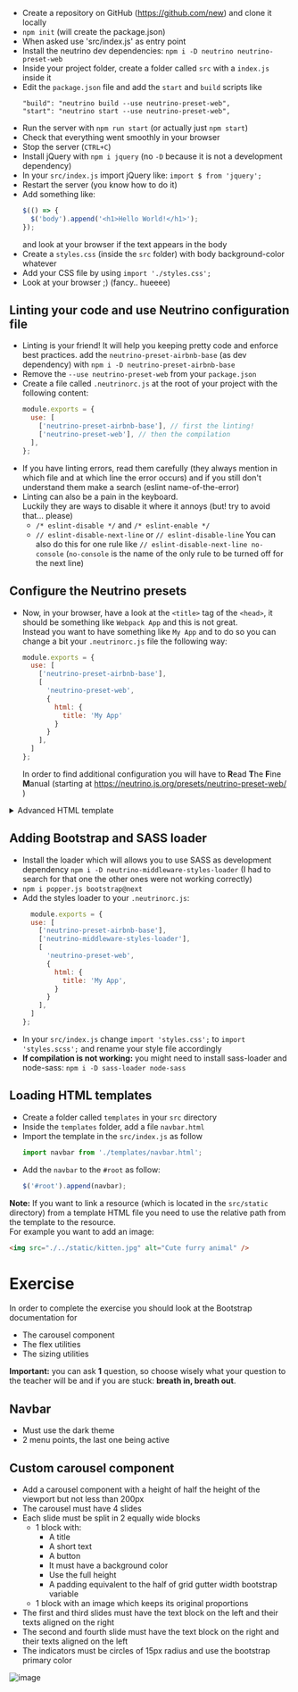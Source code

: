 - Create a repository on GitHub (https://github.com/new) and clone it locally
- `npm init` (will create the package.json)
- When asked use 'src/index.js' as entry point
- Install the neutrino dev dependencies: `npm i -D neutrino neutrino-preset-web`
- Inside your project folder, create a folder called `src` with a `index.js` inside it
- Edit the `package.json` file and add the `start` and `build` scripts like
  ```
  "build": "neutrino build --use neutrino-preset-web",
  "start": "neutrino start --use neutrino-preset-web",
  ```
- Run the server with `npm run start` (or actually just `npm start`)
- Check that everything went smoothly in your browser
- Stop the server (`CTRL+C`)
- Install jQuery with `npm i jquery` (no `-D` because it is not a development dependency)
- In your `src/index.js` import jQuery like:
  `import $ from 'jquery';`
- Restart the server (you know how to do it)
- Add something like:
  ```js
  $(() => {
    $('body').append('<h1>Hello World!</h1>');
  });
  ```
  and look at your browser if the text appears in the body
- Create a `styles.css` (inside the `src` folder) with body background-color whatever
- Add your CSS file by using `import './styles.css';`
- Look at your browser ;) (fancy.. hueeee)

## Linting your code and use Neutrino configuration file

- Linting is your friend! It will help you keeping pretty code and enforce best practices.
  add the `neutrino-preset-airbnb-base` (as dev dependency) with
  `npm i -D neutrino-preset-airbnb-base`
- Remove the `--use neutrino-preset-web` from your `package.json`
- Create a file called `.neutrinorc.js` at the root of your project with the following content:
  ```js
  module.exports = {
    use: [
      ['neutrino-preset-airbnb-base'], // first the linting!
      ['neutrino-preset-web'], // then the compilation
    ],
  };
  ```
- If you have linting errors, read them carefully (they always mention in which file and at which line the error occurs) and if you still don't understand them make a search (eslint name-of-the-error)
- Linting can also be a pain in the keyboard.  
  Luckily they are ways to disable it where it annoys (but! try to avoid that... please)
  - `/* eslint-disable */` and `/* eslint-enable */`
  - `// eslint-disable-next-line` or `// eslint-disable-line`
  You can also do this for one rule like `// eslint-disable-next-line no-console` (`no-console` is the name of the only rule to be turned off for the next line)

## Configure the Neutrino presets

- Now, in your browser, have a look at the `<title>` tag of the `<head>`, it should be something like `Webpack App` and this is not great.  
  Instead you want to have something like `My App` and to do so you can change a bit your `.neutrinorc.js` file the following way:
  ```js
  module.exports = {
    use: [
      ['neutrino-preset-airbnb-base'],
      [
        'neutrino-preset-web',
        {
          html: {
            title: 'My App'
          }
        }
      ],
    ]
  };
  ```
  In order to find additional configuration you will have to
  **R**ead **T**he **F**ine **M**anual (starting at https://neutrino.js.org/presets/neutrino-preset-web/ )

<details><summary>Advanced HTML template</summary>


If you need to customize the HTML even further, you may want to find the template which used by Neutrino / Webpack to render the index.html
  It took me a bit of time but after following the white rabbit.
  I first looked at the `neutrino-middleware-html-template` (which was mentioned in the docs of the `neutrino-preset-web`).  
  This lead me to the `html-webpack-template` module and I found the 
  template here: https://github.com/jaketrent/html-webpack-template/blob/master/index.ejs
- Copy the `.ejs` file in your `src` directory (rename it if you want, I did it and called it `html.template.ejs`)
- In your `.neutrinorc.js` file, change the settings to make them look like:
  ```js
  const path = require('path');

  module.exports = {
    use: [
      ['neutrino-preset-airbnb-base'],
      [
        'neutrino-preset-web',
        {
          html: {
            template: path.join(__dirname, 'src/html.template.ejs'),
            title: 'My App',
          }
        }
      ],
    ]
  };
  ```
- Make changes in the template (be careful with what you change though)
- Restart your server


</details>

## Adding Bootstrap and SASS loader

- Install the loader which will allows you to use SASS as development dependency `npm i -D neutrino-middleware-styles-loader`
  (I had to search for that one the other ones were not working correctly)
- `npm i popper.js bootstrap@next`
- Add the styles loader to your `.neutrinorc.js`:
  ```js
    module.exports = {
    use: [
      ['neutrino-preset-airbnb-base'],
      ['neutrino-middleware-styles-loader'],
      [
        'neutrino-preset-web',
        {
          html: {
            title: 'My App',
          }
        }
      ],
    ]
  };
  ```
- In your `src/index.js` 
  change `import 'styles.css';` to `import 'styles.scss';` and rename your style file accordingly
- **If compilation is not working:** you might need to install sass-loader and node-sass: `npm i -D sass-loader node-sass`


## Loading HTML templates

- Create a folder called `templates` in your `src` directory
- Inside the `templates` folder, add a file `navbar.html`
- Import the template in the `src/index.js` as follow
  ```js
  import navbar from './templates/navbar.html';
  ```
- Add the `navbar` to the `#root` as follow:
  ```js
  $('#root').append(navbar);
  ```

**Note:** If you want to link a resource (which is located in the `src/static` directory) from a template HTML file you need to use the relative path from the template to the resource.  
For example you want to add an image:
```html
<img src="./../static/kitten.jpg" alt="Cute furry animal" />
```

# Exercise

In order to complete the exercise you should look at the Bootstrap documentation for
- The carousel component
- The flex utilities
- The sizing utilities

**Important:** you can ask **1** question, so choose wisely what your question to the teacher will be and if you are stuck: __breath in, breath out__.

## Navbar

- Must use the dark theme
- 2 menu points, the last one being active

## Custom carousel component

- Add a carousel component with a height of half the height of the viewport but not less than 200px
- The carousel must have 4 slides
- Each slide must be split in 2 equally wide blocks
  - 1 block with:
    - A title
    - A short text
    - A button
    - It must have a background color
    - Use the full height
    - A padding equivalent to the half of grid gutter width bootstrap variable
  - 1 block with an image which keeps its original proportions
- The first and third slides must have the text block on the left and their texts aligned on the right
- The second and fourth slide must have the text block on the right and their texts aligned on the left
- The indicators must be circles of 15px radius and use the bootstrap primary color

![image](https://user-images.githubusercontent.com/65971/33160695-a6e1d4fc-d01e-11e7-9c05-853c27d546c4.png)